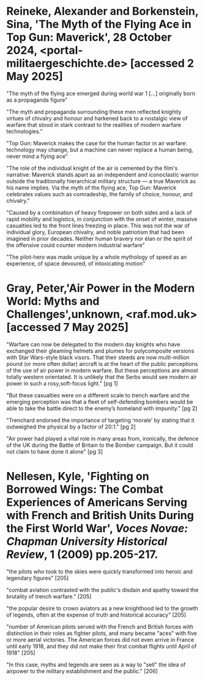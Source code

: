 
# Reineke, Alexander and Borkenstein, Sina, 'The Myth of the Flying Ace in Top Gun: Maverick', 28 October 2024, <portal-militaergeschichte.de> [accessed 2 May 2025]

"The myth of the flying ace emerged during world war 1 [...] originally born as a propaganda figure"


"The myth and propaganda surrounding these men reflected knightly virtues of chivalry and honour and harkened back to a nostalgic view of warfare that stood in stark contrast to the realities of modern warfare technologies."


"Top Gun: Maverick makes the case for the human factor in air warfare: technology may change, but a machine can never replace a human being, never mind a flying ace"


"The role of the individual knight of the air is cemented by the film's narrative: Maverick stands apart as an independent and iconoclastic warrior outside the traditionally hierarchical military structure — a true Maverick as his name implies. Via the myth of the flying ace, Top Gun: Maverick celebrates values such as comradeship, the family of choice, honour, and chivalry."


"Caused by a combination of heavy firepower on both sides and a lack of rapid mobility and logistics, in conjunction with the onset of winter, massive casualties led to the front lines freezing in place. This was not the war of individual glory, European chivalry, and noble patriotism that had been imagined in prior decades. Neither human bravery nor élan or the spirit of the offensive could counter modern industrial warfare"


"The pilot-hero was made unique by a whole mythology of speed as an experience, of space devoured, of intoxicating motion"


# Gray, Peter,'Air Power in the Modern World: Myths and Challenges',unknown, <raf.mod.uk> [accessed 7 May 2025]

"Warfare can now be delegated to the modern day knights who have exchanged their gleaming helmets and plumes for polycomposite versions with Star Wars-style black visors. That their steeds are now multi-million pound (or more often dollar) aircraft is at the heart of the public perceptions of the use of air power in modern warfare. But these perceptions are almost totally western orientated. It is unlikely that the Serbs would see modern air power in such a rosy,soft-focus light." [pg 1]


"But these casualties were on a different scale to trench warfare and the emerging perception was that a fleet of self-defending bombers would be able to take the battle direct to the enemy’s homeland with impunity." [pg 2]


"Trenchard endorsed the importance of targeting ‘morale’ by stating that it outweighed the physical by a factor of 20:1." [pg 2]

 
"Air power had played a vital role in many areas from,
ironically, the defence of the UK during the Battle of
Britain to the Bomber campaign. But it could not claim
to have done it alone" [pg 3]



# Nellesen, Kyle, 'Fighting on Borrowed Wings: The Combat Experiences of Americans Serving with French and British Units During the First World War', *Voces Novae: Chapman University Historical Review*, 1 (2009) pp.205-217. 


"the pilots who took to the skies were quickly transformed into heroic and legendary
figures" [205]


"combat aviation contrasted with the public's disdain and apathy toward the brutality of trench warfare." [205]


"the popular desire to crown aviators as a new knighthood led to the growth of legends, often at the expense of truth and historical accuracy" [205]


"number of American pilots served with the French and British forces with distinction in their roles as fighter pilots, and many became "aces" with five or more aerial victories. The American forces did not even arrive in France until early 1918, and they did not make their first combat flights until April of 1918" [205]


"In this case, myths and legends are seen as a way to "sell" the idea of airpower to the military establishment and the public." [206]



